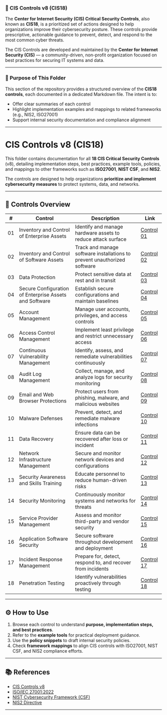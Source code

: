 ### 📘 CIS Controls v8 (CIS18)

The **Center for Internet Security (CIS) Critical Security Controls**, also known as **CIS18**, is a prioritized set of actions designed to help organizations improve their cybersecurity posture. These controls provide prescriptive, actionable guidance to prevent, detect, and respond to the most common cyber threats.

The CIS Controls are developed and maintained by the **Center for Internet Security (CIS)** — a community-driven, non-profit organization focused on best practices for securing IT systems and data.

---

### 🧩 Purpose of This Folder

This section of the repository provides a structured overview of the **CIS18 controls**, each documented in a dedicated Markdown file.
The intent is to:

* Offer clear summaries of each control
* Highlight implementation examples and mappings to related frameworks (e.g., NIS2, ISO27001)
* Support internal security documentation and compliance alignment

---

# CIS Controls v8 (CIS18)

This folder contains documentation for all **18 CIS Critical Security Controls** (v8), detailing implementation steps, best practices, example tools, policies, and mappings to other frameworks such as **ISO27001**, **NIST CSF**, and **NIS2**.

The controls are designed to help organizations **prioritize and implement cybersecurity measures** to protect systems, data, and networks.

---

## 📑 Controls Overview

| #  | Control                                                | Description                                                              | Link                                                                                 |
| -- | ------------------------------------------------------ | ------------------------------------------------------------------------ | ------------------------------------------------------------------------------------ |
| 01 | Inventory and Control of Enterprise Assets             | Identify and manage hardware assets to reduce attack surface             | [Control 01](./Control_01_Inventory_and_Control_of_Enterprise_Assets.md)             |
| 02 | Inventory and Control of Software Assets               | Track and manage software installations to prevent unauthorized software | [Control 02](./Control_02_Inventory_and_Control_of_Software_Assets.md)               |
| 03 | Data Protection                                        | Protect sensitive data at rest and in transit                            | [Control 03](./Control_03_Data_Protection.md)                                        |
| 04 | Secure Configuration of Enterprise Assets and Software | Establish secure configurations and maintain baselines                   | [Control 04](./Control_04_Secure_Configuration_of_Enterprise_Assets_and_Software.md) |
| 05 | Account Management                                     | Manage user accounts, privileges, and access controls                    | [Control 05](./Control_05_Account_Management.md)                                     |
| 06 | Access Control Management                              | Implement least privilege and restrict unnecessary access                | [Control 06](./Control_06_Access_Control_Management.md)                              |
| 07 | Continuous Vulnerability Management                    | Identify, assess, and remediate vulnerabilities continuously             | [Control 07](./Control_07_Continuous_Vulnerability_Management.md)                    |
| 08 | Audit Log Management                                   | Collect, manage, and analyze logs for security monitoring                | [Control 08](./Control_08_Audit_Log_Management.md)                                   |
| 09 | Email and Web Browser Protections                      | Protect users from phishing, malware, and malicious websites             | [Control 09](./Control_09_Email_and_Web_Browser_Protections.md)                      |
| 10 | Malware Defenses                                       | Prevent, detect, and remediate malware infections                        | [Control 10](./Control_10_Malware_Defenses.md)                                       |
| 11 | Data Recovery                                          | Ensure data can be recovered after loss or incident                      | [Control 11](./Control_11_Data_Recovery.md)                                          |
| 12 | Network Infrastructure Management                      | Secure and monitor network devices and configurations                    | [Control 12](./Control_12_Network_Infrastructure_Management.md)                      |
| 13 | Security Awareness and Skills Training                 | Educate personnel to reduce human-driven risks                           | [Control 13](./Control_13_Security_Awareness_and_Skills_Training.md)                 |
| 14 | Security Monitoring                                    | Continuously monitor systems and networks for threats                    | [Control 14](./Control_14_Security_Monitoring.md)                                    |
| 15 | Service Provider Management                            | Assess and monitor third-party and vendor security                       | [Control 15](./Control_15_Service_Provider_Management.md)                            |
| 16 | Application Software Security                          | Secure software throughout development and deployment                    | [Control 16](./Control_16_Application_Software_Security.md)                          |
| 17 | Incident Response Management                           | Prepare for, detect, respond to, and recover from incidents              | [Control 17](./Control_17_Incident_Response_Management.md)                           |
| 18 | Penetration Testing                                    | Identify vulnerabilities proactively through testing                     | [Control 18](./Control_18_Penetration_Testing.md)                                    |

---

## ⚙️ How to Use

1. Browse each control to understand **purpose, implementation steps, and best practices**.
2. Refer to the **example tools** for practical deployment guidance.
3. Use the **policy snippets** to draft internal security policies.
4. Check **framework mappings** to align CIS controls with ISO27001, NIST CSF, and NIS2 compliance efforts.

---

## 📚 References

* [CIS Controls v8](https://www.cisecurity.org/controls/cis-controls-list/)
* [ISO/IEC 27001:2022](https://www.iso.org/standard/75652.html)
* [NIST Cybersecurity Framework (CSF)](https://www.nist.gov/cyberframework)
* [NIS2 Directive](https://digital-strategy.ec.europa.eu/en/policies/nis2-directive)

---

